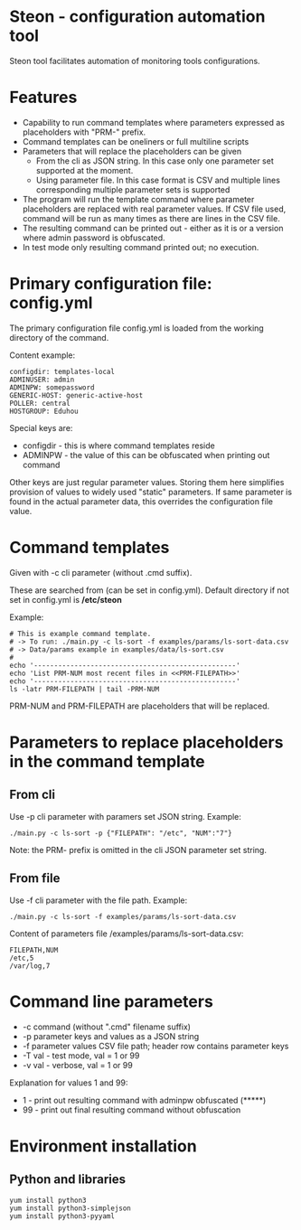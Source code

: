 # Steon - configuration automation tool

Steon tool facilitates automation of monitoring tools configurations.

# Features

* Capability to run command templates where parameters expressed as placeholders with "PRM-" prefix.
* Command templates can be oneliners or full multiline scripts
* Parameters that will replace the placeholders can be given 
  * From the cli as JSON string. In this case only one parameter set supported at the moment.
  * Using parameter file. In this case format is CSV and multiple lines corresponding multiple parameter sets is supported
* The program will run the template command where parameter placeholders are replaced with real parameter values. If CSV file used, command will be run as many times as there are lines in the CSV file.
* The resulting command can be printed out - either as it is or a version where admin password is obfuscated.
* In test mode only resulting command printed out; no execution.

# Primary configuration file: config.yml

The primary configuration file config.yml is loaded from the working directory of the command.

Content example:

```
configdir: templates-local
ADMINUSER: admin
ADMINPW: somepassword
GENERIC-HOST: generic-active-host
POLLER: central
HOSTGROUP: Eduhou
```

Special keys are:
* configdir - this is where command templates reside
* ADMINPW - the value of this can be obfuscated when printing out command

Other keys are just regular parameter values. Storing them here simplifies provision of values to widely used "static" parameters. If same parameter is found in the actual parameter data, this overrides the configuration file value.

# Command templates

Given with -c cli parameter (without .cmd suffix).

These are searched from <configdir> (can be set in config.yml). Default directory if not set in config.yml is **/etc/steon**

Example:

```
# This is example command template.
# -> To run: ./main.py -c ls-sort -f examples/params/ls-sort-data.csv 
# -> Data/params example in examples/data/ls-sort.csv
#
echo '--------------------------------------------------'
echo 'List PRM-NUM most recent files in <<PRM-FILEPATH>>'
echo '--------------------------------------------------'
ls -latr PRM-FILEPATH | tail -PRM-NUM
```

PRM-NUM and PRM-FILEPATH are placeholders that will be replaced.

# Parameters to replace placeholders in the command template

## From cli

Use -p cli parameter with paramers set JSON string. Example:

```./main.py -c ls-sort -p {"FILEPATH": "/etc", "NUM":"7"}```

Note: the PRM- prefix is omitted in the cli JSON parameter set string.

## From file

Use -f cli parameter with the file path. Example:

```./main.py -c ls-sort -f examples/params/ls-sort-data.csv```

Content of parameters file /examples/params/ls-sort-data.csv:
```
FILEPATH,NUM
/etc,5
/var/log,7
```

# Command line parameters

* -c command (without ".cmd" filename suffix)
* -p parameter keys and values as a JSON string
* -f parameter values CSV file path; header row contains parameter keys
* -T val - test mode, val = 1 or 99
* -v val - verbose, val = 1 or 99

Explanation for values 1 and 99:
* 1 - print out resulting command with adminpw obfuscated (*****)
* 99 - print out final resulting command without obfuscation

# Environment installation

## Python and libraries

```
yum install python3
yum install python3-simplejson
yum install python3-pyyaml
```

